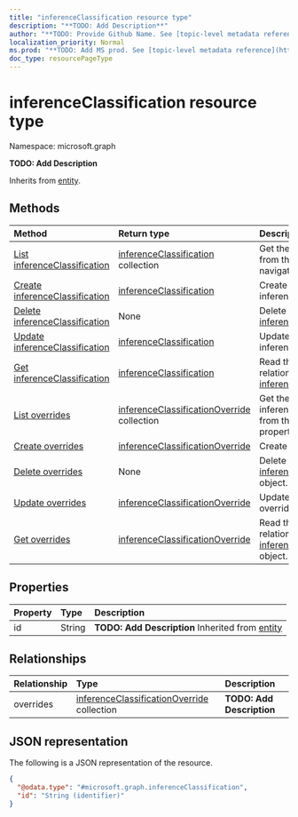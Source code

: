 ```yaml
---
title: "inferenceClassification resource type"
description: "**TODO: Add Description**"
author: "**TODO: Provide Github Name. See [topic-level metadata reference](https://msgo.azurewebsites.net/add/document/guidelines/metadata.html#topic-level-metadata)**"
localization_priority: Normal
ms.prod: "**TODO: Add MS prod. See [topic-level metadata reference](https://msgo.azurewebsites.net/add/document/guidelines/metadata.html#topic-level-metadata)**"
doc_type: resourcePageType
---
```


# inferenceClassification resource type


Namespace: microsoft.graph

**TODO: Add Description**


Inherits from [entity](../resources/entity.md).

## Methods
|Method|Return type|Description|
|:---|:---|:---|
|[List inferenceClassification](../api/user-list-inferenceclassification.md)|[inferenceClassification](../resources/inferenceclassification.md) collection|Get the inferenceClassifications from the inferenceClassification navigation property.|
|[Create inferenceClassification](../api/user-post-inferenceclassification.md)|[inferenceClassification](../resources/inferenceclassification.md)|Create a new inferenceClassification object.|
|[Delete inferenceClassification](../api/user-delete-inferenceclassification.md)|None|Delete an [inferenceClassification](../resources/inferenceclassification.md) object.|
|[Update inferenceClassification](../api/user-update-inferenceclassification.md)|[inferenceClassification](../resources/inferenceclassification.md)|Update the properties of an inferenceClassification object.|
|[Get inferenceClassification](../api/user-get-inferenceclassification.md)|[inferenceClassification](../resources/inferenceclassification.md)|Read the properties and relationships of an [inferenceClassification](../resources/inferenceclassification.md) object.|
|[List overrides](../api/inferenceclassification-list-overrides.md)|[inferenceClassificationOverride](../resources/inferenceclassificationoverride.md) collection|Get the inferenceClassificationOverrides from the overrides navigation property.|
|[Create overrides](../api/inferenceclassification-post-overrides.md)|[inferenceClassificationOverride](../resources/inferenceclassificationoverride.md)|Create a new overrides object.|
|[Delete overrides](../api/inferenceclassification-delete-overrides.md)|None|Delete an [inferenceClassificationOverride](../resources/inferenceclassificationoverride.md) object.|
|[Update overrides](../api/inferenceclassification-update-overrides.md)|[inferenceClassificationOverride](../resources/inferenceclassificationoverride.md)|Update the properties of an overrides object.|
|[Get overrides](../api/inferenceclassification-get-inferenceclassificationoverride.md)|[inferenceClassificationOverride](../resources/inferenceclassificationoverride.md)|Read the properties and relationships of an [inferenceClassificationOverride](../resources/inferenceclassificationoverride.md) object.|

## Properties
|Property|Type|Description|
|:---|:---|:---|
|id|String|**TODO: Add Description** Inherited from [entity](../resources/entity.md)|

## Relationships
|Relationship|Type|Description|
|:---|:---|:---|
|overrides|[inferenceClassificationOverride](../resources/inferenceclassificationoverride.md) collection|**TODO: Add Description**|

## JSON representation
The following is a JSON representation of the resource.
<!-- {
  "blockType": "resource",
  "keyProperty": "id",
  "@odata.type": "microsoft.graph.inferenceClassification",
  "baseType": "microsoft.graph.entity",
  "openType": false
}
-->
``` json
{
  "@odata.type": "#microsoft.graph.inferenceClassification",
  "id": "String (identifier)"
}
```

